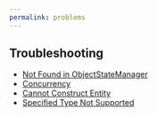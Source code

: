 ```yaml
---
permalink: problems
---
```


## Troubleshooting

- [Not Found in ObjectStateManager](/not-found-in-object-state-manager)
- [Concurrency](/concurrency)
- [Cannot Construct Entity](/cannot-construct-entity)
- [Specified Type Not Supported](/specified-type-not-supported)
